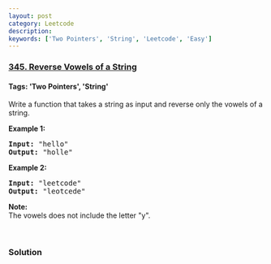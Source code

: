```yaml
---
layout: post
category: Leetcode
description: 
keywords: ['Two Pointers', 'String', 'Leetcode', 'Easy']
---
```

### [345. Reverse Vowels of a String](https://leetcode.com/problems/reverse-vowels-of-a-string)

#### Tags: 'Two Pointers', 'String'

<div class="content__u3I1 question-content__JfgR"><div><p>Write a function that takes a string as input and reverse only the vowels of a string.</p>
<p><strong>Example 1:</strong></p>
<pre><strong>Input: </strong><span id="example-input-1-1">"hello"</span>
<strong>Output: </strong><span id="example-output-1">"holle"</span>
</pre>
<div>
<p><strong>Example 2:</strong></p>
<pre><strong>Input: </strong><span id="example-input-2-1">"leetcode"</span>
<strong>Output: </strong><span id="example-output-2">"leotcede"</span></pre>
</div>
<p><b>Note:</b><br/>
The vowels does not include the letter "y".</p>
<p> </p>
</div></div>

### Solution
